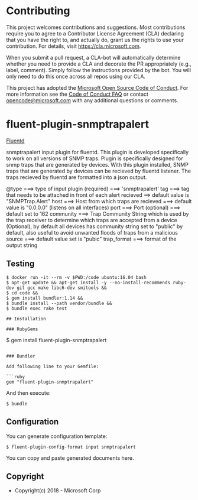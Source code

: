 # Contributing

This project welcomes contributions and suggestions.  Most contributions require you to agree to a
Contributor License Agreement (CLA) declaring that you have the right to, and actually do, grant us
the rights to use your contribution. For details, visit https://cla.microsoft.com.

When you submit a pull request, a CLA-bot will automatically determine whether you need to provide
a CLA and decorate the PR appropriately (e.g., label, comment). Simply follow the instructions
provided by the bot. You will only need to do this once across all repos using our CLA.

This project has adopted the [Microsoft Open Source Code of Conduct](https://opensource.microsoft.com/codeofconduct/).
For more information see the [Code of Conduct FAQ](https://opensource.microsoft.com/codeofconduct/faq/) or
contact [opencode@microsoft.com](mailto:opencode@microsoft.com) with any additional questions or comments.


# fluent-plugin-snmptrapalert

[Fluentd](https://www.fluentd.org/)

 snmptrapalert input plugin for fluentd. This plugin is developed specifically to work on all versions of SNMP traps.
 Plugin is specifically designed for snmp traps that are generated by devices. With this plugin installed,
 SNMP traps that are generated by devices can be recieved by fluentd listener. The traps recieved by fluentd are formatted into a json output.

 @type ===> type of input plugin (required) ===> 'snmptrapalert'
 tag ===> tag that needs to be attached in front of each alert recieved ==> default value is "SNMPTrap.Alert"
 host ===> Host from which traps are recieved ===> default value is "0.0.0.0" (listens on all interfaces)
 port ===> Port (optional) ===> default set to 162
 community ===> Trap Community String which is used by the trap receiver to determine which traps are accepted from a device (Optional),
                by default all devices has community string set to "public" by default, also useful to avoid unwanted floods of traps
                from a malicious source ===> default value set is "pubic"
 trap_format ===> format of the output string

## Testing
```
$ docker run -it --rm -v $PWD:/code ubuntu:16.04 bash
$ apt-get update && apt-get install -y --no-install-recommends ruby-dev git gcc make libc6-dev smitools &&
$ cd code &&
$ gem install bundler:1.14 &&
$ bundle install --path vendor/bundle &&
$ bundle exec rake test

## Installation

### RubyGems

```
$ gem install fluent-plugin-snmptrapalert
```

### Bundler

Add following line to your Gemfile:

```ruby
gem "fluent-plugin-snmptrapalert"
```

And then execute:

```
$ bundle
```

## Configuration

You can generate configuration template:

```
$ fluent-plugin-config-format input snmptrapalert
```

You can copy and paste generated documents here.

## Copyright

* Copyright(c) 2018 - Microsoft Corp
